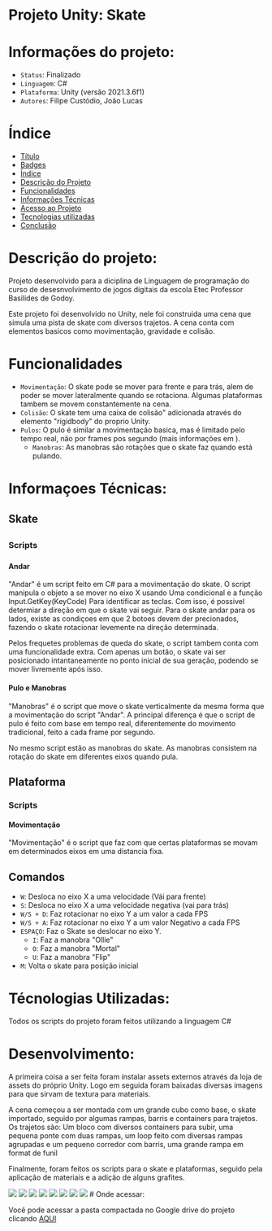 # Projeto Unity: Skate

# Informações do projeto:
   - `Status`: Finalizado
   - `Linguagem`: C#
   - `Plataforma`: Unity (versão 2021.3.6f1)
   - `Autores`: Filipe Custódio, João Lucas
# Índice
  * [Título](#projeto-unity-skate)
  * [Badges](#informações-do-projeto)
  * [Índice](#índice)
  * [Descrição do Projeto](#descrição-do-projeto)
  * [Funcionalidades](#funcionalidades)
  * [Informações Técnicas](#informações-técnicas)
  * [Acesso ao Projeto](#onde-acessar)
  * [Tecnologias utilizadas](#tecnologias)
  * [Conclusão](#conclusão)

# Descrição do projeto:
 <P>Projeto desenvolvido para a diciplina de Linguagem de programação do curso de desesnvolvimento de jogos digitais da escola Etec Professor Basilides de Godoy.</P>
 <P>Este projeto foi desenvolvido no Unity, nele foi construida uma cena que simula uma pista de skate com diversos trajetos. A cena conta com elementos basicos como movimentação, gravidade e colisão.</P>

# Funcionalidades
  - `Movimentação`: O skate pode se mover para frente e para trás, alem de poder se mover lateralmente quando se rotaciona. Algumas plataformas tambem se movem constantemente na cena.
  - `Colisão`: O skate tem uma caixa de colisão" adicionada através do elemento "rigidbody" do proprio Unity.
  - `Pulos`: O pulo é similar a movimentação basica, mas é limitado pelo tempo real, não por frames pos segundo (mais informações em ).
    - `Manobras`: As manobras são rotações que o skate faz quando está pulando.

# Informaçoes Técnicas:
  <h2>Skate<h2>
    <h3>Scripts<h3>
      <h4>Andar</h4>
        <P>  "Andar" é um script feito em C# para a movimentação do skate. O script manipula o objeto a se mover no eixo X usando Uma condicional e a função Input.GetKey(KeyCode) Para identificar as teclas. Com isso, é possivel determiar a direção em que o skate vai seguir. Para o skate andar para os lados, existe as condiçoes em que 2 botoes devem der precionados, fazendo o skate rotacionar levemente na direção determinada.</P>
        <P>  Pelos frequetes problemas de queda do skate, o script tambem conta com uma funcionalidade extra. Com apenas um botão, o skate vai ser posicionado intantaneamente no ponto inicial de sua geração, podendo se mover livremente após isso.</P>
      <h4>Pulo e Manobras</h4>
        <P>  "Manobras" é o script que move o skate verticalmente da mesma forma que a movimentação do script "Andar". A principal diferença é que o script de pulo é feito com base em tempo real, diferentemente do movimento tradicional, feito a cada frame por segundo.</P>
        <P>  No mesmo script estão as manobras do skate. As manobras consistem na rotação do skate em diferentes eixos quando pula.</P>

  <h2>Plataforma</h2>
    <h3>Scripts</h3>
      <h4>  Movimentação</h4>
        <P>  "Movimentação" é o script que faz com que certas plataformas se movam em determinados eixos em uma distancia fixa.</P>
        
  ## Comandos
   - `W`: Desloca no eixo X a uma velocidade (Vái para frente)
   - `S`:  Desloca no eixo X a uma velocidade negativa (vai para trás)
   - `W/S + D`:  Faz rotacionar no eixo Y a um valor a cada FPS
   - `W/S + A`: Faz rotacionar no eixo Y a um valor Negativo a cada FPS
   - `ESPAÇO`: Faz o Skate se deslocar no eixo Y.
      - `I`:  Faz a manobra "Ollie"
      - `O`:  Faz a manobra "Mortal"
      - `U`:  Faz a manobra "Flip"
   - `M`:  Volta o skate para posição inicial

# Técnologias Utilizadas:
  <P>Todos os scripts do projeto foram feitos utilizando a linguagem C#</P>

# Desenvolvimento:

<P>   A primeira coisa a ser feita foram instalar assets externos através da loja de assets do próprio Unity. Logo em seguida foram baixadas diversas imagens para que sirvam de textura para materiais.</P>
<P>   A cena começou a ser montada com um grande cubo como base, o skate importado, seguido por algumas rampas, barris e containers para trajetos. Os trajetos são: Um bloco com diversos containers para subir, uma pequena ponte com duas rampas, um loop  feito com diversas rampas agrupadas e um pequeno corredor com barris, uma grande rampa em format de funil</P>
<P>   Finalmente, foram feitos os scripts para o skate e plataformas, seguido pela aplicação de materiais e a adição de alguns grafites.</P>
<img src="https://github.com/FilipeCGEtec/readmeUnity/assets/127852282/9c8a4864-41f6-4c60-af3a-f781174a4216">
<img src="https://github.com/FilipeCGEtec/readmeUnity/assets/127852282/f14b77ee-72ad-478e-b40e-f1d15364c605">
<img src="https://github.com/FilipeCGEtec/readmeUnity/assets/127852282/41674cc4-c27e-4d37-a9ae-57cda8bfc5d0">
<img src="https://github.com/FilipeCGEtec/readmeUnity/assets/127852282/b43feb3f-f3fe-4d49-89b0-20cfe5494652">
<img src="https://github.com/FilipeCGEtec/readmeUnity/assets/127852282/22949f0e-7625-4b08-b302-566aab07bdd4">
<img src="https://github.com/FilipeCGEtec/readmeUnity/assets/127852282/27fd9195-3722-4381-b354-fa377fd77a6e">
<img src="https://github.com/FilipeCGEtec/readmeUnity/assets/127852282/16edb293-9afa-45ad-8c79-082d41fa6e4a">
<img src="https://github.com/FilipeCGEtec/readmeUnity/assets/127852282/911de527-c5a1-4f12-bc81-d083644fad0">
# Onde acessar:

  <p> Você pode acessar a pasta compactada no Google drive do projeto clicando <a href="https://drive.google.com/drive/u/0/folders/1sHKxyeKL0Bc2_k_Pb2iH4mJZtojDq1YE">AQUI</a></p>
